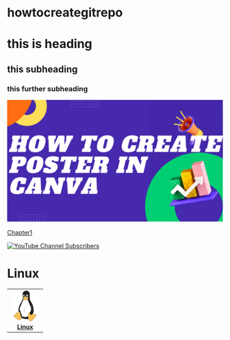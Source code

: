 # howtocreategitrepo

# this is heading

## this subheading

### this further subheading

[![Watch the video](./images/How-create-posters-in-canva.png)](https://youtu.be/xnHH21CEluM)

[Chapter1 ](/chapters/chapter1.md)


[![YouTube Channel Subscribers](https://img.shields.io/youtube/channel/subscribers/UCLA_wrgCYV2R2ZHgk1xTCqg?label=Subscribe%20to%20YouTube%20Channel&style=social)](https://www.youtube.com/c/CloudnLoud?sub_confirmation=1)



# Linux

<!-- ALL-TOPICS-LIST:START -->
<!-- prettier-ignore-start -->
<!-- markdownlint-disable -->
<center>
<table>
  <tr>
    <td align="center"><a href="linux/"><img src="images/linux.png" width="70px;" height="75px;" alt="Linux" /><br /><b>Linux</b></a></td>
  
  </tr>
  
</table>
</center>
<!-- markdownlint-enable -->
<!-- prettier-ignore-end -->
<!-- ALL-TOPICS-LIST:END -->